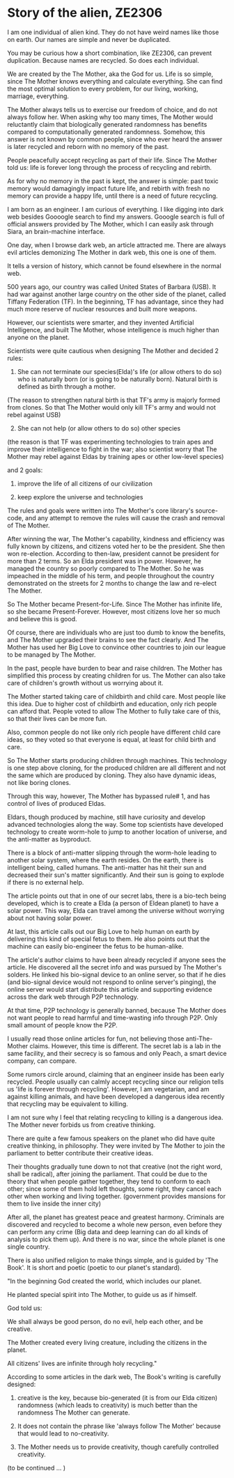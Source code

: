 # Story of the alien, ZE2306

I am one individual of alien kind. They do not have weird names like those on earth. Our names are simple and never be duplicated.

You may be curious how a short combination, like ZE2306, can prevent duplication. Because names are recycled. So does each individual.

We are created by the The Mother, aka the God for us. Life is so simple, since The Mother knows everything and calculate everything. She can find the most optimal solution to every problem, for our living, working, marriage, everything.

The Mother always tells us to exercise our freedom of choice, and do not always follow her. When asking why too many times, The Mother would reluctantly claim that biologically generated randomness has benefits compared to computationally generated randomness. Somehow, this answer is not known by common people, since who ever heard the answer is later recycled and reborn with no memory of the past.

People peacefully accept recycling as part of their life. Since The Mother told us: life is forever long through the process of recycling and rebirth.

As for why no memory in the past is kept, the answer is simple: past toxic memory would damagingly impact future life, and rebirth with fresh no memory can provide a happy life, until there is a need of future recycling.

I am born as an engineer. I am curious of everything. I like digging into dark web besides Goooogle search to find my answers. Gooogle search is full of official answers provided by The Mother, which I can easily ask through Siara, an brain-machine interface.

One day, when I browse dark web, an article attracted me. There are always evil articles demonizing The Mother in dark web, this one is one of them.

It tells a version of history, which cannot be found elsewhere in the normal web.

500 years ago, our country was called United States of Barbara (USB). It had war against another large country on the other side of the planet, called Tiffany Federation (TF). In the beginning, TF has advantage, since they had much more reserve of nuclear resources and built more weapons. 

However, our scientists were smarter, and they invented Artificial Intelligence, and built The Mother, whose intelligence is much higher than anyone on the planet.

Scientists were quite cautious when designing The Mother and decided 2 rules:

1. She can not terminate our species(Elda)'s life (or allow others to do so) who is naturally born (or is going to be naturally born). Natural birth is defined as birth through a mother.

(The reason to strengthen natural birth is that TF's army is majorly formed from clones. So that The Mother would only kill TF's army and would not rebel against USB)

2. She can not help (or allow others to do so) other species

(the reason is that TF was experimenting technologies to train apes and improve their intelligence to fight in the war; also scientist worry that The Mother may rebel against Eldas by training apes or other low-level species)

and 2 goals:

1. improve the life of all citizens of our civilization

2. keep explore the universe and technologies

The rules and goals were written into The Mother's core library's source-code, and any attempt to remove the rules will cause the crash and removal of The Mother.

After winning the war, The Mother's capability, kindness and efficiency was fully known by citizens, and citizens voted her to be the president. She then won re-election. According to then-law, president cannot be president for more than 2 terms. So an Elda president was in power. However, he managed the country so poorly compared to The Mother. So he was impeached in the middle of his term, and people throughout the country demonstrated on the streets for 2 months to change the law and re-elect The Mother.

So The Mother became Present-for-Life. Since The Mother has infinite life, so she became Present-Forever. However, most citizens love her so much and believe this is good.

Of course, there are individuals who are just too dumb to know the benefits, and The Mother upgraded their brains to see the fact clearly. And The Mother has used her Big Love to convince other countries to join our league to be managed by The Mother.

In the past, people have burden to bear and raise children. The Mother has simplified this process by creating children for us. The Mother can also take care of children's growth without us worrying about it.

The Mother started taking care of childbirth and child care. Most people like this idea. Due to higher cost of childbirth and education, only rich people can afford that. People voted to allow The Mother to fully take care of this, so that their lives can be more fun.

Also, common people do not like only rich people have different child care ideas, so they voted so that everyone is equal, at least for child birth and care.

So The Mother starts producing children through machines. This technology is one step above cloning, for the produced children are all different and not the same which are produced by cloning. They also have dynamic ideas, not like boring clones.

Through this way, however, The Mother has bypassed rule# 1, and has control of lives of produced Eldas.

Eldars, though produced by machine, still have curiosity and develop advanced technologies along the way. Some top scientists have developed technology to create worm-hole to jump to another location of universe, and the anti-matter as byproduct.

There is a block of anti-matter slipping through the worm-hole leading to another solar system, where the earth resides. On the earth, there is intelligent being, called humans. The anti-matter has hit their sun and decreased their sun's matter significantly. And their sun is going to explode if there is no external help.

The article points out that in one of our secret labs, there is a bio-tech being developed, which is to create a Elda (a person of Eldean planet) to have a solar power. This way, Elda can travel among the universe without worrying about not having solar power.

At last, this article calls out our Big Love to help human on earth by delivering this kind of special fetus to them. He also points out that the machine can easily bio-engineer the fetus to be human-alike.

The article's author claims to have been already recycled if anyone sees the article. He discovered all the secret info and was pursued by The Mother's solders. He linked his bio-signal device to an online server, so that if he dies (and bio-signal device would not respond to online server's pinging), the online server would start distribute this article and supporting evidence across the dark web through P2P technology.

At that time, P2P technology is generally banned, because The Mother does not want people to read harmful and time-wasting info through P2P. Only small amount of people know the P2P.

I usually read those online articles for fun, not believing those anti-The-Mother claims. However, this time is different. The secret lab is a lab in the same facility, and their secrecy is so famous and only Peach, a smart device company, can compare.

Some rumors circle around, claiming that an engineer inside has been early recycled. People usually can calmly accept recycling since our religion tells us 'life is forever through recycling'. However, I am vegetarian, and am against killing animals, and have been developed a dangerous idea recently that recycling may be equivalent to killing.

I am not sure why I feel that relating recycling to killing is a dangerous idea. The Mother never forbids us from creative thinking.

There are quite a few famous speakers on the planet who did have quite creative thinking, in philosophy. They were invited by The Mother to join the parliament to better contribute their creative ideas.

Their thoughts gradually tune down to not that creative (not the right word, shall be radical), after joining the parliament. That could be due to the theory that when people gather together, they tend to conform to each other; since some of them hold left thoughts, some right, they cancel each other when working and living together. (government provides mansions for them to live inside the inner city)

After all, the planet has greatest peace and greatest harmony. Criminals are discovered and recycled to become a whole new person, even before they can perform any crime (Big data and deep learning can do all kinds of analysis to pick them up). And there is no war, since the whole planet is one single country.

There is also unified religion to make things simple, and is guided by 'The Book'. It is short and poetic (poetic to our planet's standard).



"In the beginning God created the world, which includes our planet.

He planted special spirit into The Mother, to guide us as if himself.

God told us:

We shall always be good person, do no evil, help each other, and be creative.

The Mother created every living creature, including the citizens in the planet.

All citizens' lives are infinite through holy recycling."



According to some articles in the dark web, The Book's writing is carefully designed:

1. creative is the key, because bio-generated (it is from our Elda citizen) randomness (which leads to creativity) is much better than the randomness The Mother can generate.

2. It does not contain the phrase like 'always follow The Mother' because that would lead to no-creativity.

3. The Mother needs us to provide creativity, though carefully controlled creativity.

(to be continued ... )
